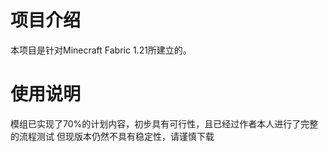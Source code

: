 # 项目介绍
  本项目是针对Minecraft Fabric 1.21所建立的。
 
# 使用说明
  模组已实现了70%的计划内容，初步具有可行性，且已经过作者本人进行了完整的流程测试
  但现版本仍然不具有稳定性，请谨慎下载
 
 

 
